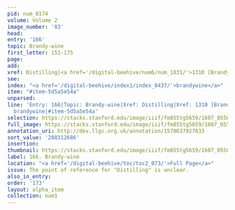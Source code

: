 ```yaml
---
pid: num_0174
volume: Volume 2
image_number: '83'
head:
entry: '166'
topic: Brandy-wine
first_letter: 151-175
page:
add:
xref: Distilling|<a href='/digital-beehive/num6/num_1831/'>1310 [Brandy & Aqua vite]</a>
see:
index: "<a href='/digital-beehive/index1/index_0437/'>brandywine</a>"
item: "#item-5d5a5e54a"
unparsed:
line: 'Entry: 166|Topic: Brandy-wine|Xref: Distilling|Xref: 1310 [Brandy & Aqua vite]|Index:
  brandywine|#item-5d5a5e54a'
selection: https://stacks.stanford.edu/image/iiif/fm855tg5659/1607_0550/248,2686,3116,539/full/0/default.jpg
full_image: https://stacks.stanford.edu/image/iiif/fm855tg5659/1607_0550/full/full/0/default.jpg
annotation_uri: http://dev.llgc.org.uk/annotation/1570637927033
sort_value: '208312686'
insertion:
thumbnail: https://stacks.stanford.edu/image/iiif/fm855tg5659/1607_0550/248,2686,600,180/250,/0/default.jpg
label: 166. Brandy-wine
location: "<a href='/digital-beehive/toc/toc2_073/'>Full Page</a>"
issue: The point of reference for "Distilling" is unclear.
also_in_entry:
order: '173'
layout: alpha_item
collection: num1
---
```

